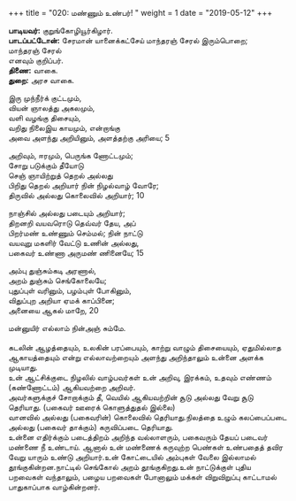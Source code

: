 ﻿+++
title = "020: மண்ணும் உண்பர்!  "
weight = 1
date = "2019-05-12"
+++

**பாடியவர்:** குறுங்கோழியூர்கிழார்.  
**பாடப்பட்டோன்:** சேரமான் யானைக்கட்சேய் மாந்தரஞ் சேரல் இரும்பொறை;  
மாந்தரஞ் சேரல்  
எனவும் குறிப்பர்.  
**திணை:** வாகை.  
**துறை:** அரச வாகை.  
  
இரு முந்நீர்க் குட்டமும்,  
வியன் ஞாலத்து அகலமும்,  
வளி வழங்கு திசையும்,  
வறிது நிலைஇய காயமும், என்றாங்கு  
அவை அளந்து அறியினும், அளத்தற்கு அரியை; 5  
  
அறிவும், ஈரமும், பெருங்க ணோட்டமும்;  
சோறு படுக்கும் தீயோடு  
செஞ் ஞாயிற்றுத் தெறல் அல்லது  
பிறிது தெறல் அறியார் நின் நிழல்வாழ் வோரே;  
திருவில் அல்லது கொலைவில் அறியார்; 10  
  
நாஞ்சில் அல்லது படையும் அறியார்;  
திறனறி வயவரொடு தெவ்வர் தேய, அப்  
பிறர்மண் உண்ணும் செம்மல்; நின் நாட்டு  
வயவுறு மகளிர் வேட்டு உணின் அல்லது,  
பகைவர் உண்ணா அருமண் ணினையே; 15  
  
அம்பு துஞ்சும்கடி அரணால்,  
அறம் துஞ்சும் செங்கோலையே;  
புதுப்புள் வரினும், பழம்புள் போகினும்,  
விதுப்புற அறியா ஏமக் காப்பினை;  
அனையை ஆகல் மாறே, 20  
  
மன்னுயிர் எல்லாம் நின்அஞ் சும்மே.  
   
கடலின் ஆழத்தையும், உலகின் பரப்பையும், காற்று வாழும் திசையையும், ஏதுமில்லாத ஆகாயத்தையும் என்று எல்லாவற்றையும் அளந்து அறிந்தாலும் உன்னை அளக்க முடியாது.  
உன் ஆட்சிக்குடை நிழலில் வாழ்பவர்கள் உன் அறிவு, இரக்கம், உதவும் எண்ணம் (கண்ணோட்டம்) ஆகியவற்றை அறிவர்.  
அவர்களுக்குச் சோறாக்கும் தீ, வெயில் ஆகியவற்றின் சூடு அல்லது வேறு சூடு தெரியாது. (பகைவர் ஊரைக் கொளுத்துதல் இல்லை)  
வானவில் அல்லது (பகைவரின்) கொலைவில் தெரியாது.நிலத்தை உழும் கலப்பைப்படை அல்லது (பகைவர் தாக்கும்) கருவிப்படை தெரியாது.  
உன்னை எதிர்க்கும் படைத்திறம் அறிந்த வல்லாளரும், பகைவரும் தேயப் படைவர் மண்ணை நீ உண்டாய். ஆனால் உன் மண்ணைக் கருவுற்ற பெண்கள் உண்பதைத் தவிர வேறு யாரும் உண்டு அறியார்.உன் கோட்டையில் அம்புகள் வேலை இல்லாமல் தூங்குகின்றன.நாட்டில் செங்கோல் அறம் தூங்குகிறது.உன் நாட்டுக்குள் புதிய பறவைகள் வந்தாலும், பழைய பறவைகள் போனாலும் மக்கள் விறுவிறுப்பு காட்டாமல் பாதுகாப்பாக வாழ்கின்றனர்.  
